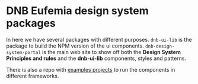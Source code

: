 # DNB **Eufemia** design system packages

In here we have several packages with different purposes. `dnb-ui-lib` is the package to build the NPM version of the ui components. `dnb-design-system-portal` is the main web site to show off both the **Design System Principles and rules** and the **dnb-ui-lib** components, styles and patterns.

There is also a repo with [examples projects](https://github.com/dnbexperience/eufemia-examples) to run the components in different frameworks.
